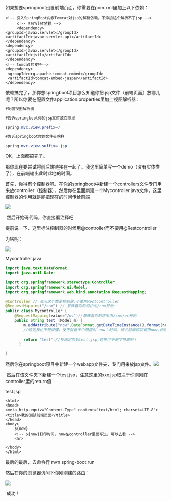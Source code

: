 

如果想要springboot设置前端页面，你需要在pom.xml里加上以下依赖：

```cobol
<!-- 引入SpringBoot内嵌Tomcat对jsp的解析依赖，不添加这个解析不了jsp -->
     <!-- servlet依赖 -->
     <dependency>
<groupId>javax.servlet</groupId>
<artifactId>javax.servlet-api</artifactId>    
</dependency>
<dependency>
<groupId>javax.servlet</groupId>
<artifactId>jstl</artifactId>
</dependency>
<!-- tomcat的支持-->
<dependency>
 <groupId>org.apache.tomcat.embed</groupId>
 <artifactId>tomcat-embed-jasper</artifactId>
</dependency>     
```

依赖搞完了，那你想springboot项目怎么知道你把.jsp文件（前端页面）放哪儿呢？所以你要在配置文件application.properties里加上视图解析器：

```csharp
#配置视图解析器

#告诉springboot你的jsp文件放在哪里

spring.mvc.view.prefix=/

#告诉springboot你的文件长啥样

spring.mvc.view.suffix=.jsp
```

OK，上面都搞完了。

那你现在要尝试将前后端链接在一起了。我这里简单写一个demo（没有实体类了），在前端输出此时此地的时间。

首先，你得有个控制器吧。在你的springboot中新建一个controllers文件专门用来放controller（控制器），然后你在里面新建一个Mycontroller.java文件，这里控制器的作用就是能把现在的时间传给前端

![](https://i-blog.csdnimg.cn/blog_migrate/cda8fdf8c786d6547bc177ac9450a061.png)

 然后开始码代码，你直接看注释吧

提前说一下，这里标注控制器的时候用@controller而不要用@Restcontroller

为啥呢：

![](https://i-blog.csdnimg.cn/blog_migrate/10d5d67bcbe6a650fa0fa57e6d1498e2.png)

Mycontroller.java

```java
import java.text.DateFormat;
import java.util.Date;
 
import org.springframework.stereotype.Controller;
import org.springframework.ui.Model;
import org.springframework.web.bind.annotation.RequestMapping;
 
@Controller // 表示这个类是控制器,不要用Restcontroller
@RequestMapping("/cnm") // 意味着你的路由由/cnm开始
public class Mycontroller {
    @RequestMapping(value="/wc")//意味着你的路由由/cnm/wc开始
    public String test (Model m) {
        m.addAttribute("now",DateFormat.getDateTimeInstance().format(new Date()));
        //这边我也不是很懂，反正就是传个键值对 now：时间，待会前端可以调用now,你就当这是个把后端传到前端的方式吧
 
        return "test";//视图定向到test.jsp,这里可不是字符串啊！
      }
  
}
```

然后你在springboot项目中新建一个webapp文件夹，专门用来放jsp文件。![](https://i-blog.csdnimg.cn/blog_migrate/74b891a63ada4db46b289bd4d0fa4fd4.png)

 然后在该文件夹下新建一个test.jsp，注意这里的xxx.jsp取决于你刚刚在controller里的return值

test.jsp

```cobol
<html>
<head>
<meta http-equiv="Content-Type" content="text/html; charset=UTF-8">
<title>我的测试前端页面</title>
</head>
<body>
    ${now}
    <!-- ${now}打印时间，now在controller里面写过，可以去看 -->
    <hr>
 
</body>
</html>
```

最后的最后，去命令行 mvn spring-boot:run

然后在你的浏览器访问下你刚刚建的路由：

![](https://i-blog.csdnimg.cn/blog_migrate/109ad2028b63ea16d492fc3d92642f6e.png)

 成功！